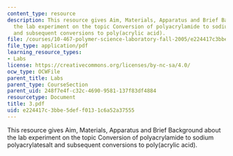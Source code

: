 ```yaml
---
content_type: resource
description: This resource gives Aim, Materials, Apparatus and Brief Background about
  the lab experiment on the topic Conversion of polyacrylamide to sodium polyacrylatesalt
  and subsequent conversions to poly(acrylic acid).
file: /courses/10-467-polymer-science-laboratory-fall-2005/e224417c3bbe5deff0131c6a52a37555_3.pdf
file_type: application/pdf
learning_resource_types:
- Labs
license: https://creativecommons.org/licenses/by-nc-sa/4.0/
ocw_type: OCWFile
parent_title: Labs
parent_type: CourseSection
parent_uid: 248f7e4f-c32c-4690-9581-137f83df4884
resourcetype: Document
title: 3.pdf
uid: e224417c-3bbe-5def-f013-1c6a52a37555
---
```

This resource gives Aim, Materials, Apparatus and Brief Background about the lab experiment on the topic Conversion of polyacrylamide to sodium polyacrylatesalt and subsequent conversions to poly(acrylic acid).
